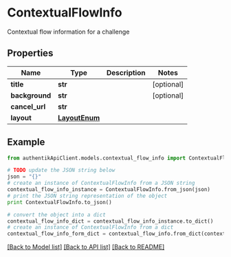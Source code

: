 # ContextualFlowInfo

Contextual flow information for a challenge

## Properties
Name | Type | Description | Notes
------------ | ------------- | ------------- | -------------
**title** | **str** |  | [optional] 
**background** | **str** |  | [optional] 
**cancel_url** | **str** |  | 
**layout** | [**LayoutEnum**](LayoutEnum.md) |  | 

## Example

```python
from authentikApiClient.models.contextual_flow_info import ContextualFlowInfo

# TODO update the JSON string below
json = "{}"
# create an instance of ContextualFlowInfo from a JSON string
contextual_flow_info_instance = ContextualFlowInfo.from_json(json)
# print the JSON string representation of the object
print ContextualFlowInfo.to_json()

# convert the object into a dict
contextual_flow_info_dict = contextual_flow_info_instance.to_dict()
# create an instance of ContextualFlowInfo from a dict
contextual_flow_info_form_dict = contextual_flow_info.from_dict(contextual_flow_info_dict)
```
[[Back to Model list]](../README.md#documentation-for-models) [[Back to API list]](../README.md#documentation-for-api-endpoints) [[Back to README]](../README.md)


